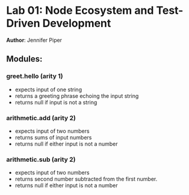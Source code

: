 # Lab 01: Node Ecosystem and Test-Driven Development
**Author**: Jennifer Piper

## Modules:

###  greet.hello (arity 1)
- expects input of one string
- returns a greeting phrase echoing the input string
- returns null if input is not a string

###  arithmetic.add (arity 2)
- expects input of two numbers
- returns sums of input numbers
- returns null if either input is not a number

### arithmetic.sub (arity 2)
- expects input of two numbers
- returns second number subtracted from the first number.
- returns null if either input is not a number